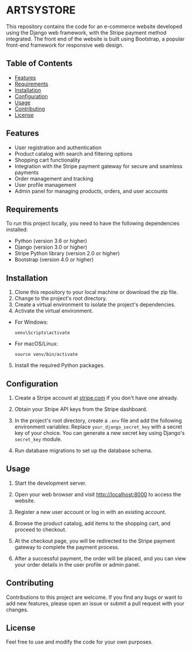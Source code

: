 # ARTSYSTORE

This repository contains the code for an e-commerce website developed using the Django web framework, with the Stripe payment method integrated. The front end of the website is built using Bootstrap, a popular front-end framework for responsive web design.

## Table of Contents

- [Features](#features)
- [Requirements](#requirements)
- [Installation](#installation)
- [Configuration](#configuration)
- [Usage](#usage)
- [Contributing](#contributing)
- [License](#license)

## Features

- User registration and authentication
- Product catalog with search and filtering options
- Shopping cart functionality
- Integration with the Stripe payment gateway for secure and seamless payments
- Order management and tracking
- User profile management
- Admin panel for managing products, orders, and user accounts

## Requirements

To run this project locally, you need to have the following dependencies installed:

- Python (version 3.6 or higher)
- Django (version 3.0 or higher)
- Stripe Python library (version 2.0 or higher)
- Bootstrap (version 4.0 or higher)

## Installation

1. Clone this repository to your local machine or download the zip file.
2. Change to the project's root directory.
3. Create a virtual environment to isolate the project's dependencies.
4. Activate the virtual environment.
- For Windows:
  ```
  venv\Scripts\activate
  ```
- For macOS/Linux:
  ```
  source venv/bin/activate
  ```
5. Install the required Python packages.


## Configuration

1. Create a Stripe account at [stripe.com](https://stripe.com) if you don't have one already.

2. Obtain your Stripe API keys from the Stripe dashboard.

3. In the project's root directory, create a `.env` file and add the following environment variables: Replace `your_django_secret_key` with a secret key of your choice. You can generate a new secret key using Django's `secret_key` module.

4. Run database migrations to set up the database schema.


## Usage

1. Start the development server.

2. Open your web browser and visit [http://localhost:8000](http://localhost:8000) to access the website.

3. Register a new user account or log in with an existing account.

4. Browse the product catalog, add items to the shopping cart, and proceed to checkout.

5. At the checkout page, you will be redirected to the Stripe payment gateway to complete the payment process.

6. After a successful payment, the order will be placed, and you can view your order details in the user profile or admin panel.

## Contributing

Contributions to this project are welcome. If you find any bugs or want to add new features, please open an issue or submit a pull request with your changes.

## License

 Feel free to use and modify the code for your own purposes.



